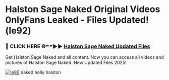 # Halston Sage Naked Original Videos 0nlyFans Leaked - Files Updated! (le92)

<h3>🔴 CLICK HERE 🌐==►► <a href="https://tinyurl.com/yckcrads" rel="nofollow">Halston Sage Naked Updated Files</a></h3>

Get Halston Sage Naked and all content. Now you can access all videos and pictures of Halston Sage Naked. New Updated Files 2025!

[![le92](https://i.imgur.com/hpKpOFt.gif)](https://tinyurl.com/yckcrads)
naked holly halston
